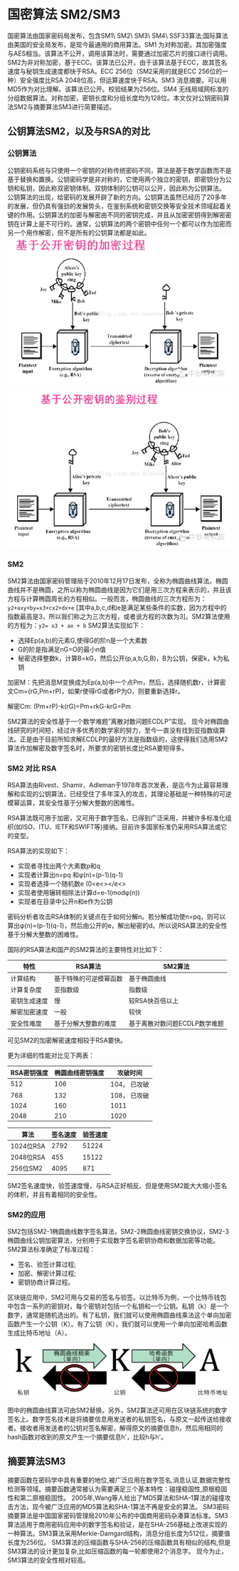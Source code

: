 # 国密算法 SM2/SM3

国密算法由国家密码局发布，包含SM1\ SM2\ SM3\ SM4\ SSF33算法;国际算法由美国的安全局发布，是现今最通用的商用算法。SM1 为对称加密。其加密强度与AES相当。该算法不公开，调用该算法时，需要通过加密芯片的接口进行调用。SM2为非对称加密，基于ECC。该算法已公开。由于该算法基于ECC，故其签名速度与秘钥生成速度都快于RSA。ECC 256位（SM2采用的就是ECC 256位的一种）安全强度比RSA 2048位高，但运算速度快于RSA。SM3 消息摘要。可以用MD5作为对比理解。该算法已公开。校验结果为256位。SM4 无线局域网标准的分组数据算法。对称加密，密钥长度和分组长度均为128位。本文仅对公钥密码算法SM2与摘要算法SM3进行简要描述。

## 公钥算法SM2，以及与RSA的对比

### 公钥算法
公钥密码系统与只使用一个密钥的对称传统密码不同，算法是基于数学函数而不是基于替换和置换。公钥密码学是非对称的，它使用两个独立的密钥，即密钥分为公钥和私钥，因此称双密钥体制。双钥体制的公钥可以公开，因此称为公钥算法。
公钥算法的出现，给密码的发展开辟了新的方向。公钥算法虽然已经历了20多年的发展，但仍具有强劲的发展势头，在鉴别系统和密钥交换等安全技术领域起着关键的作用。公钥算法的加密与解密由不同的密钥完成，并且从加密密钥得到解密密钥在计算上是不可行的。通常，公钥算法的两个密钥中任何一个都可以作为加密而另一个用作解密，但不是所有的公钥算法都是如此。
![](/images/pkey_encrypt.png)

![](/images/pkey_decrypt.png)

### SM2
SM2算法由国家密码管理局于2010年12月17日发布，全称为椭圆曲线算法。椭圆曲线并不是椭圆，之所以称为椭圆曲线是因为它们是用三次方程来表示的，并且该方程与计算椭圆周长的方程相似。一般而言，椭圆曲线的三次方程形为：
　　`y2+axy+by=x3+cx2+dx+e` [其中a,b,c,d和e是满足某些条件的实数，因为方程中的指数最高是3，所以我们称之为三次方程，或者说方程的次数为3]。SM2算法使用的方程为：`y2= x3 + ax + b`
SM2算法实现如下：
- 选择Ep(a,b)的元素G,使得G的阶n是一个大素数
- G的阶是指满足nG=O的最小n值
- 秘密选择整数k，计算B=kG，然后公开(p,a,b,G,B)，B为公钥，保密k，k为私钥

加密M：先把消息M变换成为Ep(a,b)中一个点Pm，然后，选择随机数r，计算密文Cm={rG,Pm+rP)，如果r使得rG或者rP为O，则要重新选择r。

解密Cm: (Pm+rP)-k(rG)=Pm+rkG-krG=Pm

SM2算法的安全性基于一个数学难题”离散对数问题ECDLP”实现。
现今对椭圆曲线研究的时间短，经过许多优秀的数学家的努力，至今一直没有找到亚指数级算法。正是由于目前所知求解ECDLP的最好方法是指数级的，这使得我们选用SM2算法作加解密及数字签名时，所要求的密钥长度比RSA要短得多。

### SM2 对比 RSA
RSA算法由Rivest、Shamir、Adleman于1978年首次发表，是迄今为止最容易理解和实现的公钥算法，已经受住了多年深入的攻击，其理论基础是一种特殊的可逆模幂运算，其安全性基于分解大整数的困难性。

RSA算法既可用于加密，又可用于数字签名，已得到广泛采用，并被许多标准化组织(如ISO、ITU、IETF和SWIFT等)接纳。目前许多国家标准仍采用RSA算法或它的变型。

RSA算法的实现如下：
- 实现者寻找出两个大素数p和q
- 实现者计算出n=pq 和φ(n)=(p-1)(q-1)
- 实现者选择一个随机数e (0<e<></e<>
- 实现者使用辗转相除法计算d=e-1(modφ(n))
- 实现者在目录中公开n和e作为公钥

密码分析者攻击RSA体制的关键点在于如何分解n。若分解成功使n=pq，则可以算出φ(n)=(p-1)(q-1)，然后由公开的e，解出秘密的d。所以说RSA算法的安全性基于分解大整数的困难性。

国际的RSA算法和国产的SM2算法的主要特性对比如下：

| 特性 | RSA算法 | SM2算法 |
| ---- | ---- | ---- |
| 计算结构 | 基于特殊的可逆模幂函数 | 基于椭圆曲线 |
| 计算复杂度 | 亚指数级 | 指数级 |
| 密钥生成速度 | 慢 | 较RSA快百倍以上 |
| 解密加密速度 | 一般 | 较快 |
| 安全性难度 | 基于分解大整数的难度 | 基于离散对数问题ECDLP数学难题 |

可见SM2的加密解密速度相较于RSA要快。

更为详细的性能对比见下两表：

| RSA密钥强度 | 椭圆曲线密钥强度 | 攻破时间 |
| ---- | ---- | ---- |
| 512 | 106 | 104， 已攻破 |
| 768 | 132 | 108， 已攻破 |
| 1024 | 160 | 1011 |
| 2048 | 210 | 1020 |

| 算法 | 签名速度 | 验签速度 |
| ---- | ----| ---- |
| 1024位RSA | 2792 | 51224 |
| 2048位RSA | 455 | 15122 |
| 256位SM2 | 4095 | 871 |

SM2签名速度快，验签速度慢，与RSA正好相反。但是使用SM2能大大缩小签名的体积，并且有着相同的安全性。

### SM2的应用
SM2包括SM2-1椭圆曲线数字签名算法，SM2-2椭圆曲线密钥交换协议，SM2-3椭圆曲线公钥加密算法，分别用于实现数字签名密钥协商和数据加密等功能。
SM2算法标准确定了标准过程：
- 签名、验签计算过程;
- 加密、解密计算过程;
- 密钥协商计算过程。

区块链应用中，SM2可用与交易的签名与验签。以比特币为例，一个比特币钱包中包含一系列的密钥对，每个密钥对包括一个私钥和一个公钥。私钥（k）是一个数字，通常是随机选出的。有了私钥，我们就可以使用椭圆曲线乘法这个单向加密函数产生一个公钥（K）。有了公钥（K），我们就可以使用一个单向加密哈希函数生成比特币地址（A）。

![](/images/ecc.png)

图中的椭圆曲线算法可由SM2替换。另外，SM2算法还可用在区块链系统的数字签名上。数字签名技术是将摘要信息用发送者的私钥签名，与原文一起传送给接收者。接收者用发送者的公钥对签名解密，解得原文的摘要信息h，然后用相同的hash函数对收到的原文产生一个摘要信息h'，比较h与h'。

## 摘要算法SM3
摘要函数在密码学中具有重要的地位,被广泛应用在数字签名,消息认证,数据完整性检测等领域。摘要函数通常被认为需要满足三个基本特性：碰撞稳固性,原根稳固性和第二原根稳固性。
2005年,Wang等人给出了MD5算法和SHA-1算法的碰撞攻击方法，现今被广泛应用的MD5算法和SHA-1算法不再是安全的算法。
SM3密码摘要算法是中国国家密码管理局2010年公布的中国商用密码杂凑算法标准。SM3算法适用于商用密码应用中的数字签名和验证，是在SHA-256基础上改进实现的一种算法。SM3算法采用Merkle-Damgard结构，消息分组长度为512位，摘要值长度为256位。
SM3算法的压缩函数与SHA-256的压缩函数具有相似的结构,但是SM3算法的设计更加复杂,比如压缩函数的每一轮都使用2个消息字。
现今为止，SM3算法的安全性相对较高。